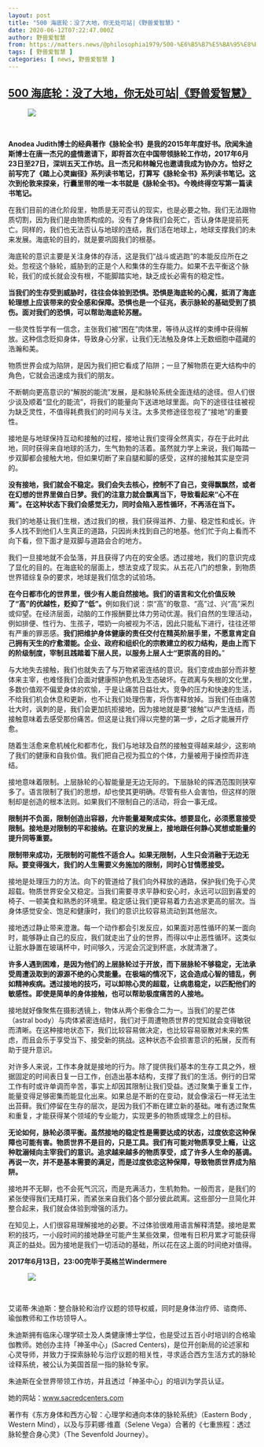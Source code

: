```yaml
---
layout: post
title: "500 海底轮：没了大地，你无处可站|《野兽爱智慧》"
date: 2020-06-12T07:22:47.000Z
author: 野兽爱智慧
from: https://matters.news/@philosophia1979/500-%E6%B5%B7%E5%BA%95%E8%BD%AE-%E6%B2%A1%E4%BA%86%E5%A4%A7%E5%9C%B0-%E4%BD%A0%E6%97%A0%E5%A4%84%E5%8F%AF%E7%AB%99-%E9%87%8E%E5%85%BD%E7%88%B1%E6%99%BA%E6%85%A7-bafyreie6jgy4r35mgyfgpjbftsh4qm7vm7uqvu55imwmhygqb6vkdlje6q
tags: [ 野兽爱智慧 ]
categories: [ news, 野兽爱智慧 ]
---
```

<!--1591946567000-->
[500 海底轮：没了大地，你无处可站|《野兽爱智慧》](https://matters.news/@philosophia1979/500-%E6%B5%B7%E5%BA%95%E8%BD%AE-%E6%B2%A1%E4%BA%86%E5%A4%A7%E5%9C%B0-%E4%BD%A0%E6%97%A0%E5%A4%84%E5%8F%AF%E7%AB%99-%E9%87%8E%E5%85%BD%E7%88%B1%E6%99%BA%E6%85%A7-bafyreie6jgy4r35mgyfgpjbftsh4qm7vm7uqvu55imwmhygqb6vkdlje6q)
------

<div>
<figure class="image"><picture><source type="image/webp" media="(min-width: 768px)" srcset="https://assets.matters.news/processed/1080w/embed/2997198b-4d58-4d80-a0e4-eaeefa061a2d.webp" onerror="this.srcset='https://assets.matters.news/embed/2997198b-4d58-4d80-a0e4-eaeefa061a2d.jpeg'"><source media="(min-width: 768px)" srcset="https://assets.matters.news/processed/1080w/embed/2997198b-4d58-4d80-a0e4-eaeefa061a2d.jpeg" onerror="this.srcset='https://assets.matters.news/embed/2997198b-4d58-4d80-a0e4-eaeefa061a2d.jpeg'"><source type="image/webp" srcset="https://assets.matters.news/processed/540w/embed/2997198b-4d58-4d80-a0e4-eaeefa061a2d.webp"><img src="https://assets.matters.news/embed/2997198b-4d58-4d80-a0e4-eaeefa061a2d.jpeg" srcset="https://assets.matters.news/processed/540w/embed/2997198b-4d58-4d80-a0e4-eaeefa061a2d.jpeg" loading="lazy" referrerpolicy="no-referrer"></picture><figcaption><span></span></figcaption></figure><p><br></p><p><strong>Anodea Judith博士的经典著作《脉轮全书》是我的2015年年度好书。欣闻朱迪斯博士在唐一杰兄的盛情邀请下，即将首次在中国带领脉轮工作坊，2017年6月23日至27日，深圳五天工作坊。且一杰兄和林翰兄也邀请我成为协办方。恰好之前写完了《踏上心灵幽径》系列读书笔记，打算写《脉轮全书》系列读书笔记。这次到伦敦来探亲，行囊里带的唯一本书就是《脉轮全书》。今晚终得空写第一篇读书笔记。</strong></p><p>在我们目前的进化阶段里，物质是无可否认的现实，也是必要之物。我们无法跟物质切割，因为我们是由物质构成的。没有了身体我们会死亡，否认身体是提前死亡。同样的，我们也无法否认与地球的连结，我们活在地球上，地球支撑我们的未来发展。海底轮的目的，就是要巩固我们的根基。</p><p>海底轮的意识主要是关注身体的存活，这是我们“战斗或逃跑”的本能反应所在之处。忽视这个脉轮，威胁到的正是个人和集体的生存能力。如果不去平衡这个脉轮，我们的成长就会没有根，不能脚踏实地，缺乏成长必需有的稳定性。</p><p><strong>当我们的生存受到威胁时，往往会体验到恐惧。恐惧是海底轮的心魔，抵消了海底轮理想上应该带来的安全感和保障。恐惧也是一个征兆，表示脉轮的基础受到了损伤。面对我们的恐惧，可以帮助海底轮苏醒。</strong></p><p>一些灵性哲学有一信念，主张我们被“困在”肉体里，等待从这样的束缚中获得解放。这种信念贬抑身体，导致身心分家，让我们无法触及身体上无数细胞中蕴藏的浩瀚和美。</p><p>物质世界会成为陷阱，是因为我们把它看成了陷阱；一旦了解物质在更大结构中的角色，它就会迅速成为我们的朋友。</p><p>不断朝向更高意识的“解脱的能流”发展，是和脉轮系统全面连结的途径。但人们很少谈及顺着“显化的能流”，将我们的能量向下送进地球里面。向下的途径往往被视为缺乏灵性，不值得耗费我们的时间与关注。太多灵修途径忽视了“接地”的重要性。</p><p>接地是与地球保持互动和接触的过程，接地让我们变得全然真实，存在于此时此地，同时获得来自地球的活力，生气勃勃的活着。虽然就力学上来说，我们每踏一步双脚都会接触大地，但如果切断了来自腿和脚的感受，这样的接触其实是空洞的。</p><p><strong>没有接地，我们就会不稳定。我们会失去核心，控制不了自己，变得飘飘然，或者在幻想的世界里做白日梦。我们的注意力就会飘离当下，导致看起来“心不在焉”。在这种状态下我们会感觉无力，同时会陷入恶性循环，不再活在当下。</strong></p><p>我们的地基让我们生根，透过我们的根，我们获得滋养、力量、稳定性和成长。许多人找不到他们人生真正的道路，只因尚未找到自己的地基。他们忙于向上看而不向下看，但下面才是双脚与道路会合的地方。</p><p>我们一旦接地就不会坠落，并且获得了内在的安全感。透过接地，我们的意识完成了显化的目的。在海底轮的层面上，想法变成了现实。从五花八门的想象，到物质世界错综复杂的要求，地球是我们信念的试验场。</p><p><strong>在今日都市化的世界里，很少有人能自然接地。我们的语言和文化价值反映了“高”的优越性，贬抑了“低”。</strong>例如我们说：崇“高”的敬意、“高”过、兴“高”采烈或仰望。在经济层面，动脑的工作报酬要比体力劳动优渥。我们自然的生理活动，例如排便、性行为、生孩子，喂奶一向被视为不洁，因此只能私下进行，往往还带有严重的罪恶感。<strong>我们把维护身体健康的责任交付在精英阶层手里，不愿意肯定自己拥有天生的疗愈潜能。企业、政府和组织化的宗教建立的权力结构，是由上而下的阶级制度，宰制且践踏着下层人民，以服务上层人士“更崇高的目的。</strong>”</p><p>与大地失去接触，我们也就失去了与万物紧密连结的意识。我们变成由部分而非整体来主宰，也难怪我们会面对健康照护危机及生态破坏。在疏离与失根的文化里，多数价值观不偏爱身体的欢愉，于是让痛苦日益壮大。竞争的压力和快速的生活，不给我们机会休息和更新，也不让我们处理伤害，将伤害释放掉。当我们任由痛苦壮大时，讽刺的是，我们会更加抗拒接地，因为接地就是要“接触”以产生连结，而接触意味着去感受那份痛苦。但这是让我们得以完整的第一步，之后才能展开疗愈。</p><p>随着生活愈来愈机械化和都市化，我们与地球及自然的接触变得越来越少，这影响了我们的健康和自我价值。我们把自己视为孤立的个体，力量被用于操控而非连结。</p><p>接地意味着限制。上层脉轮的心智能量是无边无际的。下层脉轮的挥洒范围则狭窄多了。语言限制了我们的思想，却也使其更明确。尽管有些人会害怕，但这样的限制却是创造的根本法则。如果我们不限制自己的活动，将会一事无成。</p><p><strong>限制并不负面，限制创造出容器，允许能量凝聚成实体。想要显化，必须愿意接受限制。接地是对限制的平和接纳。在意识的发展上，接地跟任何静心冥想或能量的提升同等重要。</strong></p><p><strong>限制带来成功，无限制的可能性不适合人。如果无限制，人生只会消融于无边无际。要变得强大，我们的人生需要义务施加的限制，同时心甘情愿接受。</strong></p><p>接地是处理压力的方法。向下的管道给了我们向外释放的通路，保护我们免于心灵超载。物质世界安全又稳定。当我们需要寻求平静和安心时，永远可以回到喜爱的椅子、一顿美食和熟悉的环境里。稳定感让我们更容易着力去追求更高的层次。当身体感觉安全、饱足和健康时，我们的意识比较容易流动到其他层次。</p><p>接地透过静止带来澄澈。每一个动作都会引发反应，如果面对恶性循环的某一面向时，能够静止自己的反应，我们就走出了业的世界，而得以中止恶性循环。这类似让脏水静置在玻璃杯中，时间够久，污泥会沉淀到杯底，水就清澈了。</p><p><strong>许多人遇到困难，是因为他们的上层脉轮过于开放，而下层脉轮不够稳定，无法承受周遭汲取到的源源不绝的心灵能量。在极端的情况下，这会造成心智的错乱，例如精神疾病。透过接地的技巧，可以卸除心灵的超载，让病患稳定，以匹配他们的敏感性。即使是简单的身体接触，也可以帮助极度痛苦的人接地。</strong></p><p>接地就好像聚焦在摄影透镜上，物体从两个影像合二为一。当我们的星芒体（astral body）与肉体紧密连结时，我们对于周遭物质世界的觉知就会变得敏锐而清晰。在这种接地状态下，我们比较容易做决定，也比较容易驱散对未来的焦虑，而且会乐于享受当下、接受新的挑战。这种状态不会损害意识的拓展，反而有助于提升意识。</p><p>对许多人来说，工作本身就是接地的行为。除了提供我们基本的生存工具之外，根据固定的时间表日复一日工作，创造出基本结构，支撑了我们的生活。例行的日常工作有时或许单调而辛苦，事实上却因其限制让我们受益。透过聚集于重复工作，能量变得足够密集而能显化出来。如果总是不断的在变动，就会像滚石一样无法生出苔藓。我们停留在生存的层次，是因为我们不断在建立新的基础。唯有透过聚焦和重复，才能获得某个领域的专业能力，实现更多的物质或理念上的目标。</p><p><strong>无论如何，脉轮必须平衡。虽然接地的稳定性是需要达成的状态，过度依恋这种保障也可能有害。物质世界不是目的，只是工具。我们有可能对物质享受上瘾，让这种耽溺倾向主宰我们的意识。追求越来越多的物质享受，成了许多人生命的基调。再说一次，并不是基本需要的满足，而是过度依恋这种保障，导致物质世界成为陷阱。</strong></p><p>接地并不无聊，也不会死气沉沉，而是充满活力，生机勃勃。一般而言，是我们的紧张使得我们无精打采，而紧张来自我们各个部分彼此疏离。这些部分一旦简化并整合起来，我们就会体验到增强的活力。</p><p>在知见上，人们很容易理解接地的必要。不过体验很难用语言解释清楚。接地是累积的技巧，一小段时间的接地静坐可能产生某些效果，但唯有日积月累才可能获得真正的益处。因为接地是我们一切活动的基础，所以花在这上面的时间绝对值得。</p><p><strong>2017年6月13日，23:00完毕于英格兰Windermere</strong></p><figure class="image"><picture><source type="image/webp" media="(min-width: 768px)" srcset="https://assets.matters.news/processed/1080w/embed/e99c6a87-9c42-4f28-bd32-2a8cc41286b9.webp" onerror="this.srcset='https://assets.matters.news/embed/e99c6a87-9c42-4f28-bd32-2a8cc41286b9.jpeg'"><source media="(min-width: 768px)" srcset="https://assets.matters.news/processed/1080w/embed/e99c6a87-9c42-4f28-bd32-2a8cc41286b9.jpeg" onerror="this.srcset='https://assets.matters.news/embed/e99c6a87-9c42-4f28-bd32-2a8cc41286b9.jpeg'"><source type="image/webp" srcset="https://assets.matters.news/processed/540w/embed/e99c6a87-9c42-4f28-bd32-2a8cc41286b9.webp"><img src="https://assets.matters.news/embed/e99c6a87-9c42-4f28-bd32-2a8cc41286b9.jpeg" srcset="https://assets.matters.news/processed/540w/embed/e99c6a87-9c42-4f28-bd32-2a8cc41286b9.jpeg" loading="lazy" referrerpolicy="no-referrer"></picture><figcaption><span></span></figcaption></figure><p><br></p><p>艾诺蒂‧朱迪斯：整合脉轮和治疗议题的领导权威，同时是身体治疗师、谘商师、瑜伽教师和工作坊领导人。</p><p>朱迪斯拥有临床心理学硕士及人类健康博士学位，也是受过五百小时培训的合格瑜伽教师。她创办主持「神圣中心」(Sacred Centers)，是位开创新局的论述家和心灵导师，并致力于探索脉轮与治疗议题的相关性，寻求适合西方生活方式的脉轮诠释系统，被公认为美国首屈一指的脉轮专家。</p><p>朱迪斯在全世界带领工作坊，并且透过「神圣中心」的培训为学员认证。</p><p>她的网站：<a href="https://matters.news/@philosophia1979/500-%E6%B5%B7%E5%BA%95%E8%BD%AE-%E6%B2%A1%E4%BA%86%E5%A4%A7%E5%9C%B0-%E4%BD%A0%E6%97%A0%E5%A4%84%E5%8F%AF%E7%AB%99-%E9%87%8E%E5%85%BD%E7%88%B1%E6%99%BA%E6%85%A7-bafyreie6jgy4r35mgyfgpjbftsh4qm7vm7uqvu55imwmhygqb6vkdlje6q" target="_blank">www.sacredcenters.com</a></p><p>著作有《东方身体和西方心智：心理学和通向本体的脉轮系统》（Eastern Body , Western Mind），以及与莎莉娜‧维嘉（Selene Vega）合著的《七重旅程：透过脉轮整合身心灵》（The Sevenfold Journey）。</p>
</div>
